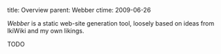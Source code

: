 title: Overview
parent: Webber
ctime: 2009-06-26

*Webber* is a static web-site generation tool, loosely based on ideas
from IkiWiki and my own likings.

TODO
